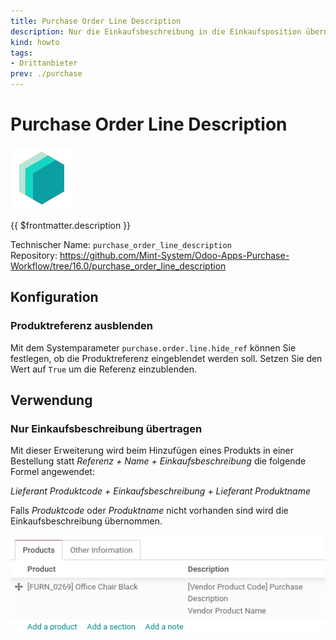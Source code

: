 ```yaml
---
title: Purchase Order Line Description
description: Nur die Einkaufsbeschreibung in die Einkaufsposition übernehmen.
kind: howto
tags:
- Drittanbieter
prev: ./purchase
---
```

# Purchase Order Line Description
![icon_oms_box](attachments/icons_odoo_mint_system.png)

{{ $frontmatter.description }}

Technischer Name: `purchase_order_line_description`\
Repository: <https://github.com/Mint-System/Odoo-Apps-Purchase-Workflow/tree/16.0/purchase_order_line_description>

## Konfiguration

### Produktreferenz ausblenden

Mit dem Systemparameter `purchase.order.line.hide_ref` können Sie festlegen, ob die Produktreferenz eingeblendet werden soll. Setzen Sie den Wert auf `True` um die Referenz einzublenden.

## Verwendung

### Nur Einkaufsbeschreibung übertragen

Mit dieser Erweiterung wird beim Hinzufügen eines Produkts in einer Bestellung statt *Referenz + Name + Einkaufsbeschreibung* die folgende Formel angewendet:

*Lieferant Produktcode + Einkaufsbeschreibung + Lieferant Produktname*

Falls *Produktcode* oder *Produktname* nicht vorhanden sind wird die Einkaufsbeschreibung übernommen.

![](attachments/Purchase%20Order%20Line%20Description%20Product%20Code.png)
